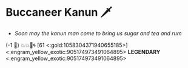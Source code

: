 # **Buccaneer Kanun** :dagger:  
- *Soon may the kanun man come to bring us sugar and tea and rum*

(-1 :large_orange_diamond:) :boom::boom::dart::cyclone: [61 <:gold:1058304371940655185>]
<:engram_yellow_exotic:905174973491064895> __LEGENDARY__ <:engram_yellow_exotic:905174973491064895>
